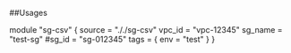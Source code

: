 ##Usages

module "sg-csv" {
  source = "././sg-csv"
  vpc_id = "vpc-12345"
  sg_name = "test-sg"
  #sg_id = "sg-012345"
  tags = {
    env = "test"
  }
}